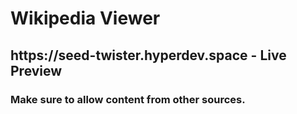 <h1> Wikipedia Viewer </h1>

<h2>https://seed-twister.hyperdev.space - Live Preview</h2>

<h3>Make sure to allow content from other sources.</h3>
